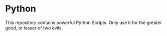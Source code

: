 # Python
This repository contains powerful Python Scripts. Only use it for the greater good, or lesser of two evils.
